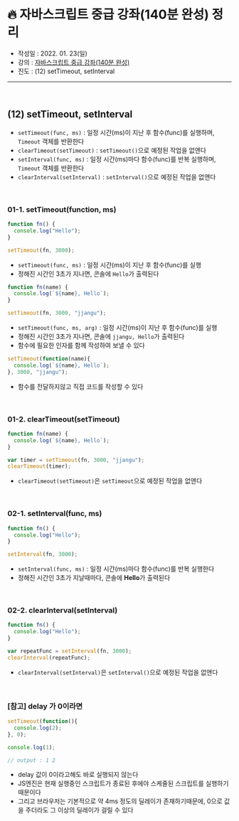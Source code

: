 # 🔥 자바스크립트 중급 강좌(140분 완성) 정리

- 작성일 : 2022. 01. 23(일)
- 강의 : <a href="https://youtu.be/4_WLS9Lj6n4">자바스크립트 중급 강좌(140분 완성)</a>
- 진도 : (12) setTimeout, setInterval

<hr>
<br>

## (12) setTimeout, setInterval
- `setTimeout(func, ms)` : 일정 시간(ms)이 지난 후 함수(func)를 실행하며, `Timeout` 객체를 반환한다
- `clearTimeout(setTimeout)` : `setTimeout()`으로 예정된 작업을 없앤다
- `setInterval(func, ms)` : 일정 시간(ms)마다 함수(func)를 반복 실행하며, `Timeout` 객체를 반환한다
- `clearInterval(setInterval)` : `setInterval()`으로 예정된 작업을 없앤다

<br>

### 01-1. setTimeout(function, ms)
```javascript
function fn() {
  console.log("Hello");
}

setTimeout(fn, 3000);
```
- `setTimeout(func, ms)` : 일정 시간(ms)이 지난 후 함수(func)를 실행
- 정해진 시간인 3초가 지나면, 콘솔에 `Hello`가 출력된다

```javascript
function fn(name) {
  console.log(`${name}, Hello`);
}

setTimeout(fn, 3000, "jjangu");
```
- `setTimeout(func, ms, arg)` : 일정 시간(ms)이 지난 후 함수(func)를 실행
- 정해진 시간인 3초가 지나면, 콘솔에 `jjangu, Hello`가 출력된다
- 함수에 필요한 인자를 함께 작성하여 보낼 수 있다

```javascript
setTimeout(function(name){
  console.log(`${name}, Hello`);
}, 3000, "jjangu");
```
- 함수를 전달하지않고 직접 코드를 작성할 수 있다

<br>

### 01-2. clearTimeout(setTimeout)
```javascript
function fn(name) {
  console.log(`${name}, Hello`);
}

var timer = setTimeout(fn, 3000, "jjangu");
clearTimeout(timer);
```
- `clearTimeout(setTimeout)`은 `setTimeout`으로 예정된 작업을 없앤다 

<br>


### 02-1. setInterval(func, ms)
```javascript
function fn() {
  console.log("Hello");
}

setInterval(fn, 3000);
```
- `setInterval(func, ms)` : 일정 시간(ms)마다 함수(func)를 반복 실행한다
- 정해진 시간인 3초가 지날때마다, 콘솔에 **Hello**가 출력된다

<br>

### 02-2. clearInterval(setInterval)
```javascript
function fn() {
  console.log("Hello");
}

var repeatFunc = setInterval(fn, 3000);
clearInterval(repeatFunc);
```
- `clearInterval(setInterval)`은 `setInterval()`으로 예정된 작업을 없앤다

<br>

### [참고] delay 가 0이라면
```javascript
setTimeout(function(){
  console.log(2);
}, 0);

console.log(1);

// output : 1 2 
```
- delay 값이 0이라고해도 바로 실행되지 않는다
- JS엔진은 현재 실행중인 스크립트가 종료된 후에야 스케줄된 스크립트를 실행하기 때문이다
- 그리고 브라우저는 기본적으로 약 4ms 정도의 딜레이가 존재하기때문에, 0으로 값을 주더라도 그 이상의 딜레이가 걸릴 수 있다








